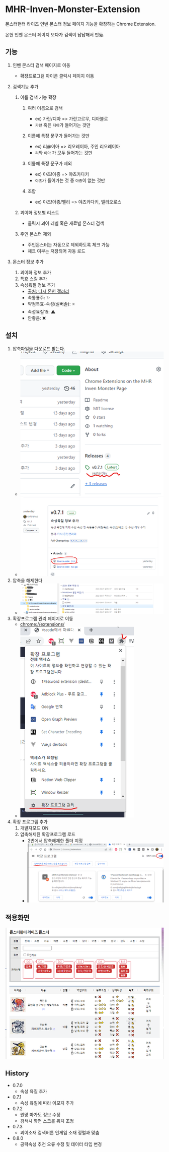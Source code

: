 # MHR-Inven-Monster-Extension

몬스터헌터 라이즈 인벤 몬스터 정보 페이지 기능을 확장하는 Chrome Extension.

몬헌 인벤 몬스터 페이지 보다가 검색이 답답해서 만듦.

## 기능
1. 인벤 몬스터 검색 페이지로 이동
    - 확장프로그램 아이콘 클릭시 페이지 이동

2. 검색기능 추가
    1. 이름 검색 기능 확장
        1. 여러 이름으로 검색
            - ex) 가란/디아 => 가란고르무, 디아블로
            - `가란` 혹은 `디아`가 들어가는 것만

        2. 이름에 특정 문구가 들어가는 것만
            - ex) 리@이아 => 리오레이아, 주인 리오레이아
            - `리`와 `이아` 가 모두 들어가는 것만

        3. 이름에 특정 문구가 제외
            - ex) 야츠!아종 => 야츠카다키
            - `야츠`가 들어가는 것 중 `아종`이 없는 것만

        4. 조합
            - ex) 야츠!아종/벨리 => 야츠카다키, 벨리오로스

    2. 괴이화 정보별 리스트
        - 클릭시 괴이 레벨 혹은 재료별 몬스터 검색

    3. 주인 몬스터 제외
        - 주인몬스터는 자동으로 제외하도록 체크 가능
        - 체크 여부는 저장되어 자동 로드


3. 몬스터 정보 추가
    1. 괴이화 정보 추가
    2. 특효 스킬 추가
    3. 속성육질 정보 추가
        - [출처: 디시 몬헌 갤러리](https://gall.dcinside.com/board/view/?id=monsterhunter&no=5921577&exception_mode=recommend&page=2)
        - 속통룡주: ✨
        - 약점특효-속성(실버솔): ⭐
        - 속성육질15: ⚠️
        - 안좋음: ❌

## 설치
1. 압축파일을 다운로드 받는다.
    - ![download-zip](./imgs/download-zip1.png)
    - ![download-zip](./imgs/download-zip2.png)
2. 압축을 해제한다
    - ![extract-zip](./imgs/extract-zip.png)
3. 확장프로그램 관리 페이지로 이동
    - [chrome://extensions/](chrome://extensions/)
    - ![extension-manager](./imgs/extension-manager.png)
4. 확장 프로그램 추가
    1. 개발자모드 ON
    2. 압축해제된 확장프로그램 로드
        - 2번에서 압축해제한 폴더 지정
        - ![extension-load](./imgs/extension-load.png)

## 적용화면
![extension-installed](./imgs/result.png)


## History
- 0.7.0
    - 속성 육질 추가
- 0.7.1
    - 속성 육질에 따라 이모지 추가
- 0.7.2
    - 원망 마가도 정보 수정
    - 검색시 화면 스크롤 위치 조정
- 0.7.3
    - 괴이소재 검색버튼 인게임 소재 정렬과 맞춤
- 0.8.0
    - 공략속성 추천 오류 수정 및 데이터 타입 변경